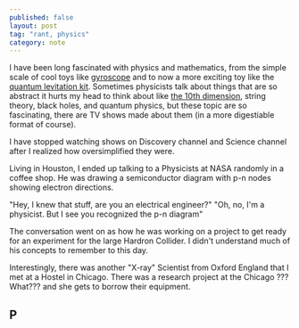 ```yaml
---
published: false
layout: post
tag: "rant, physics"
category: note
---
```


I have been long fascinated with physics and mathematics, from the simple scale of cool toys like [gyroscope](http://www.amazon.com/Tedco-Original-Gyroscope-Boxed/dp/B000JCQN3C/) and to now a more exciting toy like the [quantum levitation kit](http://www.quantumlevitation.com/demonsration-kits/). Sometimes physicists talk about things that are so abstract it hurts my head to think about like [the 10th dimension](), string theory, black holes, and quantum physics, but these topic are so fascinating, there are TV shows made about them (in a more digestiable format of course). 

I have stopped watching shows on Discovery channel and Science channel after I realized how oversimplified they were. 

Living in Houston, I ended up talking to a Physicists at NASA randomly in a coffee shop. He was drawing a semiconductor diagram with p-n nodes showing electron directions. 

"Hey, I knew that stuff, are you an electrical engineer?"
"Oh, no, I'm a physicist. But I see you recognized the p-n diagram"

The conversation went on as how he was working on a project to get ready for an experiment for the large Hardron Collider. I didn't understand much of his concepts to remember to this day. 

Interestingly, there was another "X-ray" Scientist from Oxford England that I met at a Hostel in Chicago. There was a research project at the Chicago ??? What??? and she gets to borrow their equipment. 



## P
